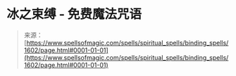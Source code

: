 <!--yml

category: 未分类

date: 2024-06-12 18:34:44

-->

# 冰之束缚 - 免费魔法咒语

> 来源：[https://www.spellsofmagic.com/spells/spiritual_spells/binding_spells/1602/page.html#0001-01-01](https://www.spellsofmagic.com/spells/spiritual_spells/binding_spells/1602/page.html#0001-01-01)
